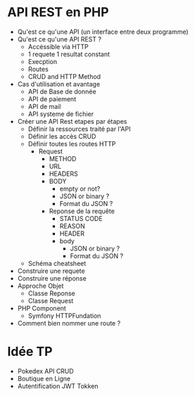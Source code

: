 # API REST en PHP

- Qu'est ce qu'une API (un interface entre deux programme)
- Qu'est ce qu'une API REST ?
    - Accéssible via HTTP
    - 1 requete 1 resultat constant
    - Execption
    - Routes
    - CRUD and HTTP Method
- Cas d'utilisation et avantage
    - API de Base de donnée
    - API de paiement
    - API de mail
    - API systeme de fichier
- Créer une API Rest etapes par étapes
    - Définir la ressources traité par l'API
    - Définir les accès CRUD
    - Définir toutes les routes HTTP
        - Request
            - METHOD
            - URL
            - HEADERS
            - BODY
                - empty or not?
                - JSON or binary ?
                - Format du JSON ?
            - Reponse de la requête
                - STATUS CODE
                - REASON
                - HEADER
                - body
                    - JSON or binary ?
                    - Format du JSON ?
    - Schéma cheatsheet
- Construire une requete
- Construire une réponse
- Approche Objet 
    - Classe Reponse
    - Classe Request
- PHP Component 
    - Symfony HTTPFundation
- Comment bien nommer une route ?


# Idée TP 
- Pokedex API CRUD
- Boutique en Ligne
- Autentification JWT Tokken 
